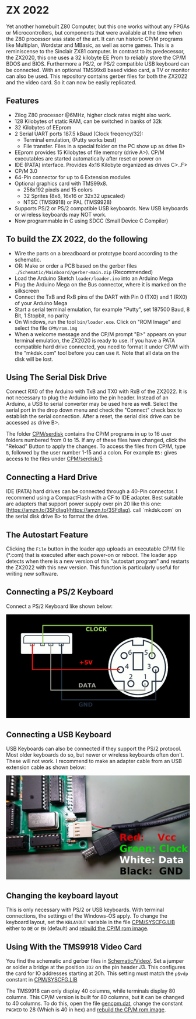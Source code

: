 # ZX 2022
Yet another homebuilt Z80 Computer, but this one works without any FPGAs or Microcontrollers, but components that were available at the time when the Z80 processor was state of the art. It can run historic CP/M programs like Multiplan, Wordstar and MBasic, as well as some games. This is a reminiscense to the Sinclair ZX81 computer. 
In contrast to its predecessor, the ZX2020, this one uses a 32 kilobyte EE Prom to reliably store the CP/M BDOS and BIOS. Furthermore a PS/2, or  PS/2 compatible USB keyboard can be connected. With an optional TMS99x8 based video card, a  TV or monitor can also be used. This repository contains gerber files for both the ZX2022 and the video  card. So it can now be easily replicated.

## Features
- Zilog Z80 processor @6MHz, higher clock rates might also work.
- 128 Kilobytes of static RAM, can be switched in banks of 32k
- 32 Kilobytes of EEprom
- 2 Serial UART ports 187.5 kBaud (Clock freqency/32):
  - Terminal emulation, (Putty works best)
  - File transfer. Files in a special folder on the PC show up as drive B>
- EEprom provides 15 Kilobytes of file memory (drive A>). CP/M executables are started automatically after reset or power on
- IDE (PATA) interface. Provides 4x16 Kilobyte organized as drives C>..F>
- CP/M 3.0
- 64-Pin connector for up to 6 Extension modules
- Optional graphics card with TMS99x8. 
    - 256x192 pixels and 15 colors
    - 32 Sprites (8x8, 16x16 or 32x32 upscaled)
    - NTSC (TMS9918) or PAL (TMS9928)
- Supports PS/2 or PS/2 compatible USB keyboards. New USB keyboards or wireless keyboards may NOT work.
- Now programmable in C using SDCC (Small Device C Compiler)

## To build the ZX 2022, do the following
- Wire the parts on a breadboard or prototype board according to the schematic. 
- OR: Make or order a PCB based on the gerber files `./Schematic/Mainboard/gerber-main.zip` (Recommended)
- Load the Arduino Sketch `loader/loader.ino` into an Arduino Mega
- Plug the Arduino Mega on the Bus connector, where it is marked on the silkscreen
- Connect the TxB and RxB pins of the DART with Pin 0 (TX0) and 1 (RX0) of your Arduino Mega
- Start a serial terminal emulation, for example "Putty", set 187500 Baud, 8 Bit, 1 Stopbit, no parity
- On Windows, run the tool `bin/loader.exe`. Click on "ROM Image" and select the file `CPM/rom.img`
- When a welcome message and the CP/M prompt "B>" appears on your terminal emulation, the ZX2020 is ready to use. If you have a PATA compatible hard drive connected, you need to format it under CP/M with the "mkdsk.com" tool before you can use it. Note that all data on the disk will be lost. 

## Using The Serial Disk Drive
Connect RX0 of the Arduino with TxB and TX0 with RxB of the ZX2022. 
It is not necessary to plug the Arduino into the pin header. Instead of an Arduino, a USB to serial converter may be used here as well. Select the serial port in the drop down menu and check the "Connect" check box to establish the serial connection. After a reset, the serial disk drive can be accessed as drive B>.

The folder [CPM/serdisk](./CPM/serdisk/) contains the CP/M programs in up to 16 user folders numbered from 0 to 15. If any of these files have changed, click the "Reload" Button to apply the changes. To access the files from CP/M, type `B`, followed by the user number 1-15 and a colon. For example `B5:` gives access to the files under [CPM/serdisk/5](./CPM/serdisk/5)

## Connecting a Hard Drive
IDE (PATA) hard drives can be connected through a 40-Pin connector. I recommend using a CompactFlash with a CF to IDE adapter. Best suitable are adapters that support power supply over pin 20 like this one: [https://amzn.to/3SFdIag](https://amzn.to/3SFdIag). call ´mkdsk.com´ on the serial disk drive B> to format the drive.

## The Autostart Feature
Clicking the `File` button in the loader app uploads an executable CP/M file (*.com) that is executed after each power-on or reboot. The loader app detects when there is a new version of this "autostart program" and restarts the ZX2022 with this new version. This function is particularly useful for writing new software.

## Connecting a PS/2 Keyboard
Connect a PS/2 Keyboard like shown below:

![PS/2 Keyboard Connection](./pictures/Keyboard.png)

## Connecting a USB Keyboard
USB Keyboards can also be connected if they support the PS/2 protocol. Most older keyboards do so, but newer or wireless keyboards often don't. These will not work.
I recommend to make an adapter cable from an USB extension cable as shown below:

![USB Keyboard Connection](./pictures/usbboard.png)

## Changing the keyboard layout 
This is only necessary with PS/2 or USB keyboards. With terminal connections, the settings of the Windows-OS apply.
To change the keyboard layout, set the `KBLAYOUT` variable in the file [CPM/SYSCFG.LIB](./CPM/SYSCFG.LIB) either to `DE` or `EN` (default)
and [rebuild the CP/M rom image](CPM/README.md).

## Using With the TMS9918 Video Card
You find the schematic and gerber files in [Schematic/Video/](./Schematic/Video/). Set a jumper or solder a bridge at the position `IO2` on the pin header J3. This configures the card for IO addresses starting at 20h. This setting must match the `p$vdp` constant in [CPM/SYSCFG.LIB](./CPM/SYSCFG.LIB)

The TMS9918 can only display 40 columns, while terminals display 80 columns. This CP/M version is built for 80 columns, but it can be changed to 40 columns. To do this, open the file [gencpm.dat](./CPM/gencpm.dat), change the constant `PAGWID` to 28 (Which is 40 in hex) and [rebuild the CP/M rom image](CPM/README.md).
